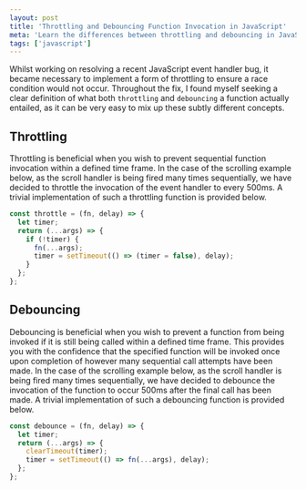 ```yaml
---
layout: post
title: 'Throttling and Debouncing Function Invocation in JavaScript'
meta: 'Learn the differences between throttling and debouncing in JavaScript, with practical examples and implementations for optimising function invocation in event handling.'
tags: ['javascript']
---
```


Whilst working on resolving a recent JavaScript event handler bug, it became necessary to implement a form of throttling to ensure a race condition would not occur.
Throughout the fix, I found myself seeking a clear definition of what both `throttling` and `debouncing` a function actually entailed, as it can be very easy to mix up these subtly different concepts.

<!--more-->

## Throttling

Throttling is beneficial when you wish to prevent sequential function invocation within a defined time frame.
In the case of the scrolling example below, as the scroll handler is being fired many times sequentially, we have decided to throttle the invocation of the event handler to every 500ms.
A trivial implementation of such a throttling function is provided below.

```js
const throttle = (fn, delay) => {
  let timer;
  return (...args) => {
    if (!timer) {
      fn(...args);
      timer = setTimeout(() => (timer = false), delay);
    }
  };
};
```

## Debouncing

Debouncing is beneficial when you wish to prevent a function from being invoked if it is still being called within a defined time frame.
This provides you with the confidence that the specified function will be invoked once upon completion of however many sequential call attempts have been made.
In the case of the scrolling example below, as the scroll handler is being fired many times sequentially, we have decided to debounce the invocation of the function to occur 500ms after the final call has been made.
A trivial implementation of such a debouncing function is provided below.

```js
const debounce = (fn, delay) => {
  let timer;
  return (...args) => {
    clearTimeout(timer);
    timer = setTimeout(() => fn(...args), delay);
  };
};
```
